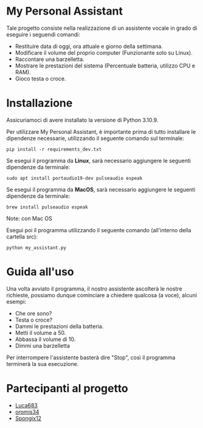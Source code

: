 # My Personal Assistant

Tale progetto consiste nella realizzazione di un assistente vocale in grado di eseguire i seguendi comandi:

- Restituire data di oggi, ora attuale e giorno della settimana.
- Modificare il volume del proprio computer (Funzionante solo su Linux).
- Raccontare una barzelletta.
- Mostrare le prestazioni del sistema (Percentuale batteria, utilizzo CPU e RAM).
- Gioco testa o croce.
# Installazione
Assicuriamoci di avere installato la versione di Python 3.10.9.

Per utilizzare My Personal Assistant, è importante prima di tutto installare le dipendenze necessarie, utilizzando il seguente comando sul terminale:

```shell
pip install -r requirements_dev.txt
```

Se esegui il programma da **Linux**, sarà necessario aggiungere le seguenti dipendenze da terminale:

```shell
sudo apt install portaudio19-dev pulseaudio espeak
```

Se esegui il programma da **MacOS**, sarà necessario aggiungere le seguenti dipendenze da terminale:
```shell
brew install pulseaudio espeak
```
Note: con Mac OS 

Esegui poi il programma utilizzando il seguente comando (all'interno della cartella src):
```shell
python my_assistant.py
```

# Guida all'uso
Una volta avviato il programma, il nostro assistente ascolterà le nostre richieste, possiamo dunque cominciare a chiedere qualcosa (a voce), alcuni esempi:

- Che ore sono?
- Testa o croce?
- Dammi le prestazioni della batteria.
- Metti il volume a 50.
- Abbassa il volume di 10.
- Dimmi una barzelletta

Per interrompere l'assistente basterà dire "Stop", così il programma terminerà la sua esecuzione.
# Partecipanti al progetto
- [Luca683](https://github.com/Luca683)
- [oromis34](https://github.com/oromis34)
- [Spongix12](https://github.com/Spongix12)

